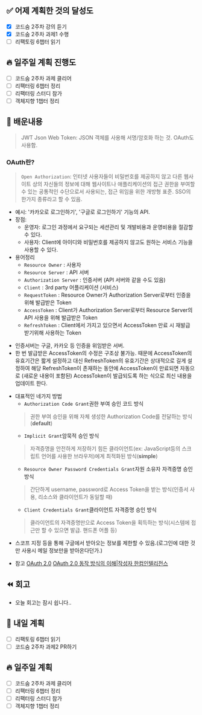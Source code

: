 ## ✅ 어제 계획한 것의 달성도

- [x] 코드숨 2주차 강의 듣기
- [x] 코드숨 2주차 과제1 수행 
- [ ] 리팩토링 6챕터 읽기

## 🔥 일주일 계획 진행도

- [ ] 코드숨 2주차 과제 클리어
- [ ] 리팩터링 6챕터 정리
- [ ] 리팩터링 스터디 참가
- [ ] 객체지향 1챕터 정리

## 💬 배운내용

> JWT Json Web Token: JSON 객체를 사용해 서명/암호화 하는 것. OAuth도 사용함.

### OAuth란? 
> `Open Authorization`: 인터넷 사용자들이 비밀번호를 제공하지 않고 다른 웹사이트 상의 자신들의 정보에 대해 웹사이트나 애플리케이션의 접근 권한을 부여할 수 있는 공통적인 수단으로서 사용되는, 접근 위임을 위한 개방형 표준. SSO의 한가지 종류라고 할 수 있음. 
 - 예시: '카카오로 로그인하기', '구글로 로그인하기' 기능의 API.
 - 장점: 
	- 운영자: 로그인 과정에서 요구되는 세션관리 및 개발비용과 운영비용을 절감할 수 있다.
	- 사용자: Client에 아이디와 비밀번호를 제공하지 않고도 원하는 서비스 기능을 사용할 수 있다.
 - 용어정리
	- `Resource Owner` : 사용자
	- `Resource Server` : API 서버
	- `Authorization Server` : 인증서버 (API 서버와 같을 수도 있음)
	- `Client` : 3rd party 어플리케이션 (서비스)
	- `RequestToken` : Resource Owner가 Authorization Server로부터 인증을 위해 발급받은 Token
	- `AccessToken` : Client가 Authorization Server로부터 Resource Server의 API 사용을 위해 발급받은 Token
	- `RefreshToken` : Client에서 가지고 있으면서 AccessToken 만료 시 재발급 받기위해 사용하는 Token

+ 인증서버는 구글, 카카오 등 인증을 위임받은 서버.
+ 한 번 발급받은 AccessToken의 수정은 구조상 불가능. 때문에 AccessToken의 유효기간은 짧게 설정하고 대신 RefreshToken의 유효기간은 상대적으로 길게 설정하여 해당 RefreshToken이 존재하는 동안에 AccessToken이 만료되면 자동으로 (새로운 내용이 포함된) AccessToken이 발급되도록 하는 식으로 최신 내용을 업데이트 한다.

- 대표적인 네가지 방법
	- `Authorization Code Grant`권한 부여 승인 코드 방식
	> 권한 부여 승인을 위해 자체 생성한 Authorization Code를 전달하는 방식(**default**)
	- `Implicit Grant`암묵적 승인 방식
	> 자격증명을 안전하게 저장하기 힘든 클라이언트(ex: JavaScript등의 스크립트 언어를 사용한 브라우저)에게 최적화된 방식(**simple**)
	- `Resource Owner Password Credentials Grant`자원 소유자 자격증명 승인 방식
	> 간단하게 username, password로 Access Token을 받는 방식(인증서 사용, 리소스와 클라이언트가 동일할 때)
	- `Client Credentials Grant`클라이언트 자격증명 승인 방식
	> 클라이언트의 자격증명만으로 Access Token을 획득하는 방식(시스템에 접근만 할 수 있으면 발급. 핸드폰 어플 등)

+ 스코프 지정 등을 통해 구글에서 받아오는 정보를 제한할 수 있음.(로그인에 대한 것만 사용시 메일 정보만을 받아온다던가.)
	
+ 참고 
[OAuth 2.0](https://oauth.net/2/)
[OAuth 2.0 동작 방식의 이해|작성자 한컴인텔리전스](https://blog.naver.com/PostView.nhn?blogId=mds_datasecurity&logNo=222182943542&widgetTypeCall=true)

## ⏪ 회고

- 오늘 회고는 잠시 쉽니다..

## 🔰 내일 계획

- [ ] 리팩토링 6챕터 읽기
- [ ] 코드숨 2주차 과제2 PR하기

## 🔥 일주일 계획

- [ ] 코드숨 2주차 과제 클리어
- [ ] 리팩터링 6챕터 정리
- [ ] 리팩터링 스터디 참가
- [ ] 객체지향 1챕터 정리

